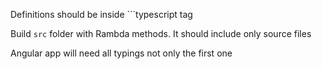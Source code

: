 Definitions should be inside ```typescript tag

Build `src` folder with Rambda methods. It should include only source files

Angular app will need all typings not only the first one
